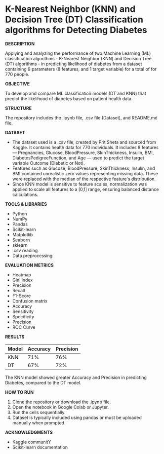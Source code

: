 # K-Nearest Neighbor (KNN) and Decision Tree (DT) Classification algorithms for Detecting Diabetes

**DESCRIPTION**

Applying and analyzing the performance of two Machine Learning (ML) classification algorithms - K-Nearest Neighbor (KNN) and Decision Tree (DT) algorithms - in predicting likelihood of diabetes from a dataset containing 9 parameters (8 features, and 1 target variable) for a total of for 770 people. 

**OBJECTIVE**

To develop and compare ML classification models (DT and KNN) that predict the likelihood of diabetes based on patient health data.

**STRUCTURE**

The repository includes the .ipynb file, .csv file (Dataset), and README.md file.

**DATASET**

- The dataset used is a .csv file, created by Prit Sheta and sourced from Kaggle. It contains health data for 770 individuals. It includes 8 features — Pregnancies, Glucose, BloodPressure, SkinThickness, Insulin, BMI, DiabetesPedigreeFunction, and Age — used to predict    the target variable Outcome (Diabetic or Not).
- Features such as Glucose, BloodPressure, SkinThickness, Insulin, and BMI contained unrealistic zero values representing missing data. These were replaced with the median of the respective feature's distribution.
- Since KNN model is sensitive to feature scales, normalization was applied to scale all features to a [0,1] range, ensuring balanced distance calculations.

**TOOLS & LIBRARIES**

- Python
- NumPy
- Pandas
- Scikit-learn
- Matplotlib
- Seaborn
- sklearn
- .csv reading
- Data preprocessing

**EVALUATION METRICS**

- Heatmap
- Gini index
- Precision
- Recall
- F1-Score
- Confusion matrix
- Accuracy
- Sensitivity
- Specificity
- Precision
- ROC Curve

**RESULTS**

| Model | Accuracy | Precision |
| ----- | -------- | --------- |  
|  KNN  |   71%    |    76%    |
|  DT   |   67%    |    72%    |

The KNN model showed greater Accuracy and Precision in predicting Diabetes, compared to the DT model.

**HOW TO RUN**

1. Clone the repository or download the .ipynb file.
2. Open the notebook in Google Colab or Jupyter.
3. Run the cells sequentially.
4. Dataset is typically included using pandas or must be uploaded manually when prompted.

**ACKNOWLEDGMENTS**

- Kaggle communitY
- Scikit-learn documentation
